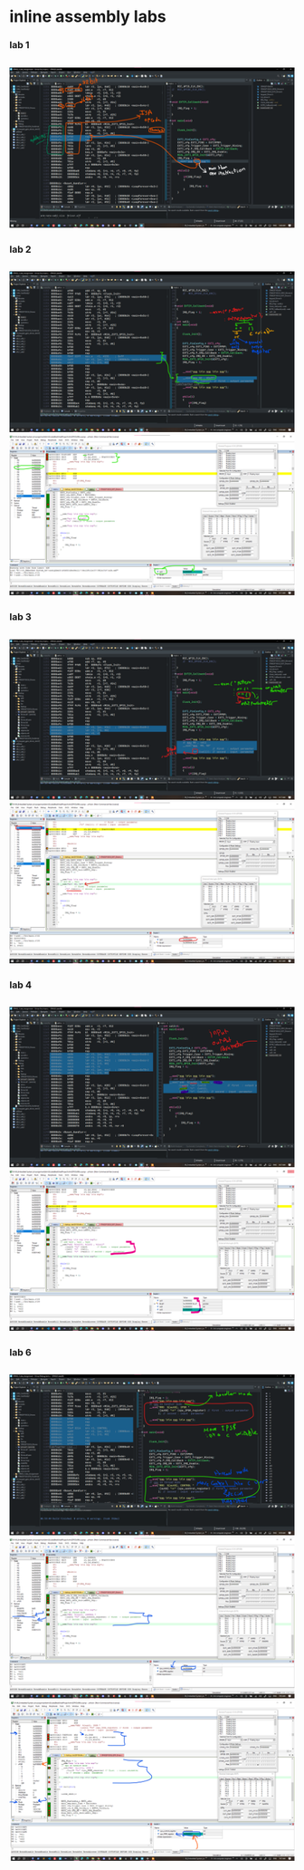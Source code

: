 # inline assembly labs

### lab 1
![](https://github.com/mohamed-belall/Embedded_System_learn_in_depth_diploma/blob/master/Unit_14_ARM/2_Inline_Assembly/inline_assembly_lab/lab1.png)
---

### lab 2
![](https://github.com/mohamed-belall/Embedded_System_learn_in_depth_diploma/blob/master/Unit_14_ARM/2_Inline_Assembly/inline_assembly_lab/lab2.png)
![](https://github.com/mohamed-belall/Embedded_System_learn_in_depth_diploma/blob/master/Unit_14_ARM/2_Inline_Assembly/inline_assembly_lab/lab2_1.png)
---

### lab 3 <br>

![](https://github.com/mohamed-belall/Embedded_System_learn_in_depth_diploma/blob/master/Unit_14_ARM/2_Inline_Assembly/inline_assembly_lab/lab3.png)
![](https://github.com/mohamed-belall/Embedded_System_learn_in_depth_diploma/blob/master/Unit_14_ARM/2_Inline_Assembly/inline_assembly_lab/lab3_1.png)
---

### lab 4
![](https://github.com/mohamed-belall/Embedded_System_learn_in_depth_diploma/blob/master/Unit_14_ARM/2_Inline_Assembly/inline_assembly_lab/lab4.png)
![](https://github.com/mohamed-belall/Embedded_System_learn_in_depth_diploma/blob/master/Unit_14_ARM/2_Inline_Assembly/inline_assembly_lab/lab4_1.png)
---

### lab 6
![](https://github.com/mohamed-belall/Embedded_System_learn_in_depth_diploma/blob/master/Unit_14_ARM/2_Inline_Assembly/inline_assembly_lab/lab6.png)
![](https://github.com/mohamed-belall/Embedded_System_learn_in_depth_diploma/blob/master/Unit_14_ARM/2_Inline_Assembly/inline_assembly_lab/lab6_1.png)
![](https://github.com/mohamed-belall/Embedded_System_learn_in_depth_diploma/blob/master/Unit_14_ARM/2_Inline_Assembly/inline_assembly_lab/lab6_2.png)
---
